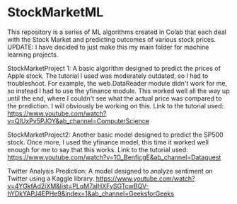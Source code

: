 # StockMarketML
This repository is a series of ML algorithms created in Colab that each deal with the Stock Market and predicting outcomes of various stock prices. 
UPDATE: I have decided to just make this my main folder for machine learning projects. 

StockMarketProject 1: A basic algorithm designed to predict the prices of Apple stock. The tutorial I used was moderately outdated, so I had to troubleshoot. For example, the web.DataReader module didn't work for me, so instead I had to use the yfinance module. This worked well all the way up until the end, where I couldn't see what the actual price was compared to the prediction. I will obviously be working on this. 
Link to the tutorial used: https://www.youtube.com/watch?v=QIUxPv5PJOY&ab_channel=ComputerScience

StockMarketProject2: Another basic model designed to predict the SP500 stock. Once more, I used the yfinance model, this time it worked well enough for me to say that this works. 
Link to the tutorial used: https://www.youtube.com/watch?v=1O_BenficgE&ab_channel=Dataquest

Twitter Analysis Prediction: A model designed to analyze sentiment on Twitter using a Kaggle library. 
https://www.youtube.com/watch?v=4YGkfAd2iXM&list=PLqM7alHXFySGTcwBQV-hYDkYAPJ4EPHe9&index=1&ab_channel=GeeksforGeeks
